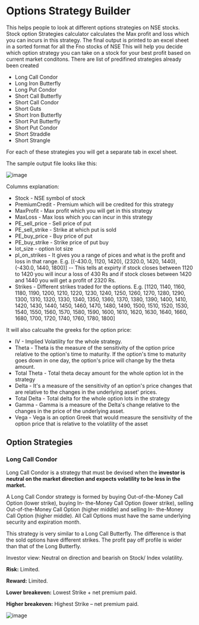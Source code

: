 # Options Strategy Builder
This helps people to look at different options strategies on NSE stocks.
Stock option Strategies calculator calculates the Max profit and loss which you can incurs in this strategy.
The final output is printed to an excel sheet in a sorted format for all the Fno stocks of NSE
This will help you decide which option strategy you can take on a stock for your best profit based on current market conditons.
There are list of predifined strategies already been created

- Long Call Condor
- Long Iron Butterfly
- Long Put Condor
- Short Call Butterfly
- Short Call Condor
- Short Guts
- Short Iron Butterfly
- Short Put Butterfly
- Short Put Condor
- Short Straddle
- Short Strangle

For each of these strategies you will get a separate tab in excel sheet.

The sample output file looks like this:

![image](https://user-images.githubusercontent.com/3658490/232991057-11ee44a8-c231-4aea-b196-762cc7f62960.png)

Columns explanation:

- Stock	- NSE symbol of stock
- PremiumCredit	- Premium which will be credited for this strategy
- MaxProfit	- Max profit which you will get in this strategy
- MaxLoss	- Max loss which you can incur in this strategy
- PE_sell_price	- Sell price of put
- PE_sell_strike - Strike at which put is sold
- PE_buy_price	- Buy price of put
- PE_buy_strike	- Strike price of put buy
- lot_size - option lot size
- pl_on_strikes - It gives you a range of pices and what is the profit and loss in that range. E.g. [(-430.0, 1120, 1420), (2320.0, 1420, 1440), (-430.0, 1440, 1800)] -- This tells at expirty if stock closes between 1120 to 1420 you will incur a loss of 430 Rs and if stock closes between 1420 and 1440 you will get a profit of 2320 Rs. 
- Strikes - Different strikes traded for the options. E.g. [1120, 1140, 1160, 1180, 1190, 1200, 1210, 1220, 1230, 1240, 1250, 1260, 1270, 1280, 1290, 1300, 1310, 1320, 1330, 1340, 1350, 1360, 1370, 1380, 1390, 1400, 1410, 1420, 1430, 1440, 1450, 1460, 1470, 1480, 1490, 1500, 1510, 1520, 1530, 1540, 1550, 1560, 1570, 1580, 1590, 1600, 1610, 1620, 1630, 1640, 1660, 1680, 1700, 1720, 1740, 1760, 1780, 1800]

It will also calcualte the greeks for the option price:

- IV - Implied Volatility for the whole strategy.
- Theta - Theta is the measure of the sensitivity of the option price relative to the option's time to maturity. If the option's time to maturity goes down in one day, the option's price will change by the theta amount.
- Total Theta - Total theta decay amount for the whole option lot in the strategy
- Delta - It's a measure of the sensitivity of an option's price changes that are relative to the changes in the underlying asset' prices.
- Total Delta - Total delta for the whole option lots in the strategy
- Gamma  - Gamma is a measure of the Delta's change relative to the changes in the price of the underlying asset.
- Vega - Vega is an option Greek that would measure the sensitivity of the option price that is relative to the volatility of the asset

## Option Strategies

### Long Call Condor

Long Call Condor is a strategy that must be devised when the  __investor is neutral on the market direction and expects volatility to be less in the market.__

A Long Call Condor strategy is formed by buying Out-of-the-Money Call Option (lower strike), buying In- the-Money Call Option (lower strike), selling Out-of-the-Money Call Option (higher middle) and selling In- the-Money Call Option (higher middle). All Call Options must have the same underlying security and expiration month.

This strategy is very similar to a Long Call Butterfly. The difference is that the sold options have different strikes. The profit pay off profile is wider than that of the Long Butterfly.

Investor view: Neutral on direction and bearish on Stock/ Index volatility.

**Risk:** Limited.

**Reward:** Limited.

**Lower breakeven:** Lowest Strike + net premium paid. 

**Higher breakeven:** Highest Strike – net premium paid. 

![image](https://user-images.githubusercontent.com/3658490/233072905-24081545-ffcf-4577-9dd9-02ebd5194ced.png)
